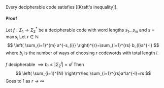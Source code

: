 Every decipherable code satisfies [[Kraft's inequality]].
#### Proof
Let $f:\Sigma_{1}\to \Sigma_{2}^{*}$ be a decipherable code with word lengths $s_{1}\dots s_{m}$ and $s=\max s_{i}$
Let $r\in \mathbb{N}$
$$
\left( \sum_{i=1}^{m} a^{-s_{i}} \right)^{r}=\sum_{l=1}^{rs} b_{l}a^{-l}
$$
where $b_{l}$ is the number of ways of choosing $r$ codewords with total length $l$.

$f$ decipherable $\implies b_{l}\leq \lvert \Sigma_{2}^l \rvert=a^l$
Then
$$
\left( \sum_{i=1}^{N}  \right)^r\leq \sum_{i=1}^{rs}a^la^{-l}=rs
$$
Goes to 1 as $r\to \infty$

